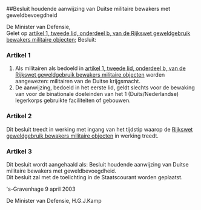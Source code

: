 <meta http-equiv='Content-Type' content='text/html; charset=utf-8' />

##Besluit houdende aanwijzing van Duitse militaire bewakers met geweldbevoegdheid

De Minister van Defensie,  
Gelet op [artikel 1, tweede lid, onderdeel b, van de Rijkswet geweldgebruik bewakers militaire objecten](../../../../../../../../../../../rijkswet/rijkswet/geweldgebruik/bewakers/militaire/objecten/BWBR0014738/README.md);
Besluit:    

### Artikel  1  

1.  Als militairen als bedoeld in [artikel 1, tweede lid, onderdeel b, van de Rijkswet geweldgebruik bewakers militaire objecten](../../../../../../../../../../../rijkswet/rijkswet/geweldgebruik/bewakers/militaire/objecten/BWBR0014738/README.md) worden aangewezen: militairen van de Duitse krijgsmacht.   
2.  De aanwijzing, bedoeld in het eerste lid, geldt slechts voor de bewaking van voor de binationale doeleinden van het 1 (Duits/Nederlandse) legerkorps gebruikte faciliteiten of gebouwen.   

### Artikel  2  

Dit besluit treedt in werking met ingang van het tijdstip waarop de [Rijkswet geweldgebruik bewakers militaire objecten](../../../../../../../../../../../rijkswet/rijkswet/geweldgebruik/bewakers/militaire/objecten/BWBR0014738/README.md) in werking treedt.  

### Artikel  3  

Dit besluit wordt aangehaald als: Besluit houdende aanwijzing van Duitse militaire bewakers met geweldbevoegdheid.  
Dit besluit zal met de toelichting in de Staatscourant worden geplaatst.   

's-Gravenhage 
9 april 2003    

De 
Minister van Defensie, 
H.G.J.Kamp    
